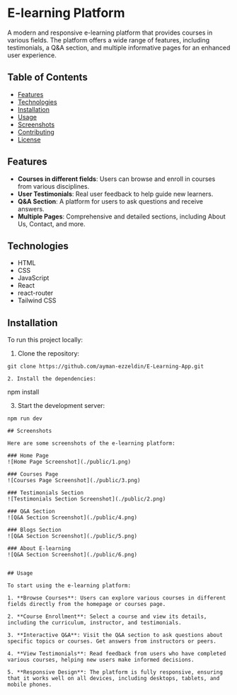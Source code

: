 # E-learning Platform

A modern and responsive e-learning platform that provides courses in various fields. The platform offers a wide range of features, including testimonials, a Q&A section, and multiple informative pages for an enhanced user experience.

## Table of Contents

- [Features](#features)
- [Technologies](#technologies)
- [Installation](#installation)
- [Usage](#usage)
- [Screenshots](#screenshots)
- [Contributing](#contributing)
- [License](#license)

## Features

- **Courses in different fields**: Users can browse and enroll in courses from various disciplines.
- **User Testimonials**: Real user feedback to help guide new learners.
- **Q&A Section**: A platform for users to ask questions and receive answers.
- **Multiple Pages**: Comprehensive and detailed sections, including About Us, Contact, and more.

## Technologies

- HTML
- CSS
- JavaScript
- React
- react-router
- Tailwind CSS

## Installation

To run this project locally:

1. Clone the repository:
```
git clone https://github.com/ayman-ezzeldin/E-Learning-App.git

2. Install the dependencies:
```
npm install

3. Start the development server:
```
npm run dev

## Screenshots

Here are some screenshots of the e-learning platform:

### Home Page
![Home Page Screenshot](./public/1.png)

### Courses Page
![Courses Page Screenshot](./public/3.png)

### Testimonials Section
![Testimonials Section Screenshot](./public/2.png)

### Q&A Section
![Q&A Section Screenshot](./public/4.png)

### Blogs Section
![Q&A Section Screenshot](./public/5.png)

### About E-learning
![Q&A Section Screenshot](./public/6.png)


## Usage

To start using the e-learning platform:

1. **Browse Courses**: Users can explore various courses in different fields directly from the homepage or courses page.

2. **Course Enrollment**: Select a course and view its details, including the curriculum, instructor, and testimonials.

3. **Interactive Q&A**: Visit the Q&A section to ask questions about specific topics or courses. Get answers from instructors or peers.

4. **View Testimonials**: Read feedback from users who have completed various courses, helping new users make informed decisions.

5. **Responsive Design**: The platform is fully responsive, ensuring that it works well on all devices, including desktops, tablets, and mobile phones.

